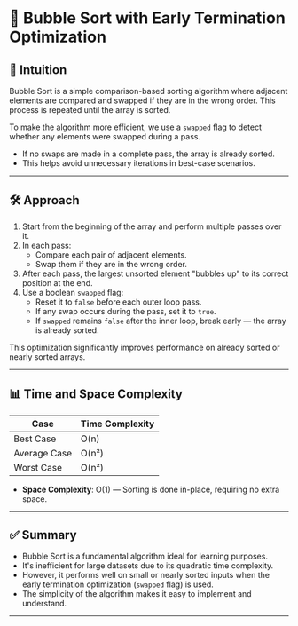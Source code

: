 # 🧼 Bubble Sort with Early Termination Optimization

## 🧠 Intuition
Bubble Sort is a simple comparison-based sorting algorithm where adjacent elements are compared and swapped if they are in the wrong order. This process is repeated until the array is sorted.

To make the algorithm more efficient, we use a `swapped` flag to detect whether any elements were swapped during a pass.  
- If no swaps are made in a complete pass, the array is already sorted.
- This helps avoid unnecessary iterations in best-case scenarios.

---

## 🛠️ Approach

1. Start from the beginning of the array and perform multiple passes over it.
2. In each pass:
   - Compare each pair of adjacent elements.
   - Swap them if they are in the wrong order.
3. After each pass, the largest unsorted element "bubbles up" to its correct position at the end.
4. Use a boolean `swapped` flag:
   - Reset it to `false` before each outer loop pass.
   - If any swap occurs during the pass, set it to `true`.
   - If `swapped` remains `false` after the inner loop, break early — the array is already sorted.

This optimization significantly improves performance on already sorted or nearly sorted arrays.

---

## 📊 Time and Space Complexity

| Case          | Time Complexity |
|---------------|-----------------|
| Best Case     | O(n)            |
| Average Case  | O(n²)           |
| Worst Case    | O(n²)           |

- **Space Complexity**: O(1) — Sorting is done in-place, requiring no extra space.

---

## ✅ Summary

- Bubble Sort is a fundamental algorithm ideal for learning purposes.
- It's inefficient for large datasets due to its quadratic time complexity.
- However, it performs well on small or nearly sorted inputs when the early termination optimization (`swapped` flag) is used.
- The simplicity of the algorithm makes it easy to implement and understand.

---
